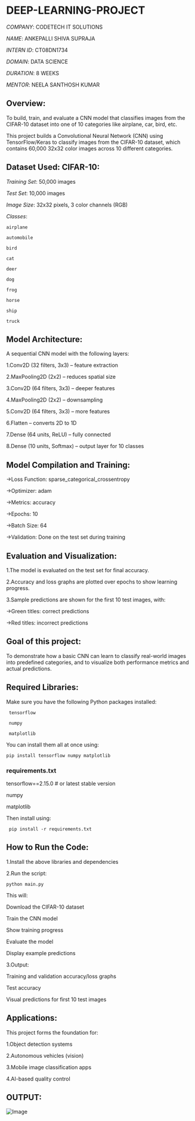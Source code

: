 
# DEEP-LEARNING-PROJECT
*COMPANY*: CODETECH IT SOLUTIONS

*NAME*: ANKEPALLI SHIVA SUPRAJA

*INTERN ID*: CT08DN1734

*DOMAIN*: DATA SCIENCE

*DURATION*: 8 WEEKS

*MENTOR*: NEELA SANTHOSH KUMAR

## Overview:

To build, train, and evaluate a CNN model that classifies images from the CIFAR-10 dataset into one of 10 categories like airplane, car, bird, etc.

This project builds a Convolutional Neural Network (CNN) using TensorFlow/Keras to classify images from the CIFAR-10 dataset, which contains 60,000 32x32 color images across 10 different categories.

## Dataset Used: CIFAR-10:

*Training Set*: 50,000 images

*Test Set*: 10,000 images

*Image Size*: 32x32 pixels, 3 color channels (RGB)

*Classes*:

    airplane

    automobile

    bird

    cat

    deer

    dog

    frog

    horse

    ship

    truck

## Model Architecture:

A sequential CNN model with the following layers:

1.Conv2D (32 filters, 3x3) – feature extraction

2.MaxPooling2D (2x2) – reduces spatial size

3.Conv2D (64 filters, 3x3) – deeper features

4.MaxPooling2D (2x2) – downsampling

5.Conv2D (64 filters, 3x3) – more features

6.Flatten – converts 2D to 1D

7.Dense (64 units, ReLU) – fully connected

8.Dense (10 units, Softmax) – output layer for 10 classes

## Model Compilation and Training:

->Loss Function: sparse_categorical_crossentropy

->Optimizer: adam

->Metrics: accuracy

->Epochs: 10

->Batch Size: 64

->Validation: Done on the test set during training

## Evaluation and Visualization:

1.The model is evaluated on the test set for final accuracy.

2.Accuracy and loss graphs are plotted over epochs to show learning progress.

3.Sample predictions are shown for the first 10 test images, with:

->Green titles: correct predictions

->Red titles: incorrect predictions

## Goal of this project:

To demonstrate how a basic CNN can learn to classify real-world images into predefined categories, and to visualize both performance metrics and actual predictions.

## Required Libraries:

Make sure you have the following Python packages installed:

     tensorflow

     numpy

     matplotlib

You can install them all at once using:

    pip install tensorflow numpy matplotlib

### requirements.txt

tensorflow==2.15.0     # or latest stable version

numpy

matplotlib

Then install using:

     pip install -r requirements.txt

## How to Run the Code:

1.Install the above libraries and dependencies

2.Run the script:

    python main.py

This will:

Download the CIFAR-10 dataset

Train the CNN model

Show training progress

Evaluate the model

Display example predictions

3.Output:

Training and validation accuracy/loss graphs

Test accuracy

Visual predictions for first 10 test images

## Applications:

This project forms the foundation for:

1.Object detection systems

2.Autonomous vehicles (vision)

3.Mobile image classification apps

4.AI-based quality control

## OUTPUT:

![Image](https://github.com/user-attachments/assets/a344e22f-601c-439f-a333-cf83b88e5e7d)

















